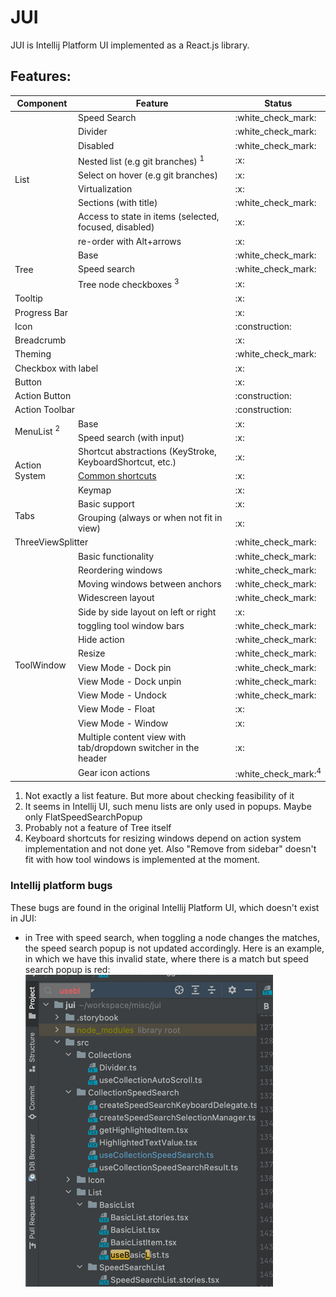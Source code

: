 # JUI

JUI is Intellij Platform UI implemented as a React.js library.

## Features:

<table>
    <thead>
        <tr>
            <th>Component</th>
            <th colspan="2">Feature</th>
            <th>Status</th>
        </tr>
    </thead>
    <tbody>
        <tr>
            <td rowspan=10>List</td> 
        </tr>
        <tr>
            <td colspan="2">Speed Search </td>
            <td>:white_check_mark:</td>
        </tr>
        <tr>
            <td colspan="2">Divider</td>
            <td>:white_check_mark:</td>
        </tr>
        <tr>
            <td colspan="2">Disabled</td>
            <td>:white_check_mark:</td>
        </tr>
        <tr>
            <td colspan="2">Nested list (e.g git branches) <sup>1</sup></td>
            <td>:x:</td>
        </tr>
        <tr>
            <td colspan="2">Select on hover (e.g git branches)</td>
            <td>:x:</td>
        </tr>
        <tr>
            <td colspan="2">Virtualization</td>
            <td>:x:</td>
        </tr>
        <tr>
            <td colspan="2">Sections (with title)</td>
            <td>:white_check_mark:</td>
        </tr>
        <tr>
            <td colspan="2">Access to state in items (selected, focused, disabled)</td>
            <td>:x:</td>
        </tr>
        <tr>
            <td colspan="2">re-order with Alt+arrows</td>
            <td>:x:</td>
        </tr>
        <tr>
            <td rowspan="4">Tree</td>
        </tr>
        <tr>
            <td colspan="2">Base</td>
            <td>:white_check_mark:</td>
        </tr>
        <tr>
            <td colspan="2">Speed search</td>
            <td>:white_check_mark:</td>
        </tr>
        <tr>
            <td colspan="2">Tree node checkboxes <sup>3</sup></td>
            <td>:x:</td>
        </tr>
        <tr>
            <td colspan="3">Tooltip</td>
            <td>:x:</td>
        </tr>
        <tr>
            <td colspan="3">Progress Bar</td>
            <td>:x:</td>
        </tr>
        <tr>
            <td colspan="3">Icon</td>
            <td>:construction:</td>
        </tr>
        <tr>
            <td colspan="3">Breadcrumb</td>
            <td>:x:</td>
        </tr>
        <tr>
            <td colspan="3">Theming</td>
            <td>:white_check_mark:</td>
        </tr>
        <tr>
            <td colspan="3">Checkbox with label</td>
            <td>:x:</td>
        </tr>
        <tr>
            <td colspan="3">Button</td>
            <td>:x:</td>
        </tr>
        <tr>
            <td colspan="3">Action Button</td>
            <td>:construction:</td>
        </tr>
        <tr>
            <td colspan="3">Action Toolbar</td>
            <td>:construction:</td>
        </tr>
        <tr>
            <td rowspan="3">MenuList <sup>2</sup></td>
        </tr>
        <tr>
            <td colspan="2">Base</td>
            <td>:x:</td></tr>
        <tr>
            <td colspan="2">Speed search (with input)</td>
            <td>:x:</td>
        </tr>
        <tr>
            <td rowspan="4">Action System</td>
        </tr>
        <tr>
            <td colspan="2">Shortcut abstractions (KeyStroke, KeyboardShortcut, etc.)</td>
            <td>:x:</td>
        </tr>
        <tr>
            <td colspan="2"><a href="https://github.com/JetBrains/intellij-community/blob/e3c7d96daba1d5d84d5650bde6c220aed225bfda/platform/platform-api/src/com/intellij/openapi/actionSystem/CommonShortcuts.java#L56-L56">Common shortcuts</a></td>
            <td>:x:</td>
        </tr>
        <tr>
            <td colspan="2">Keymap</td>
            <td>:x:</td>
        </tr>
        <tr>
            <td rowspan="3">Tabs</td>
        </tr>
        <tr>
            <td colspan="2">Basic support</td>
            <td>:x:</td></tr>
        <tr>
            <td colspan="2">Grouping (always or when not fit in view)</td>
            <td>:x:</td>
        </tr>
        <tr>
            <td rowspan="1" colspan="3">ThreeViewSplitter</td>
            <td>:white_check_mark:</td>
        </tr>
        <tr>
            <td rowspan="16">ToolWindow</td>
        </tr>
        <tr>
            <td colspan="2">Basic functionality</td>
            <td>:white_check_mark:</td></tr>
        <tr>
            <td colspan="2">Reordering windows</td>
            <td>:white_check_mark:</td>
        </tr>
        <tr>
            <td colspan="2">Moving windows between anchors</td>
            <td>:white_check_mark:</td>
        </tr>
        <tr>
            <td colspan="2">Widescreen layout</td>
            <td>:white_check_mark:</td>
        </tr>
        <tr>
            <td colspan="2">Side by side layout on left or right</td>
            <td>:x:</td>
        </tr>
        <tr>
            <td colspan="2">toggling tool window bars</td>
            <td>:white_check_mark:</td>
        </tr>
        <tr>
            <td colspan="2">Hide action</td>
            <td>:white_check_mark:</td>
        </tr>
        <tr>
            <td colspan="2">Resize</td>
            <td>:white_check_mark:</td>
        </tr>
        <tr>
            <td colspan="2">View Mode - Dock pin</td>
            <td>:white_check_mark:</td>
        </tr>
        <tr>
            <td colspan="2">View Mode - Dock unpin</td>
            <td>:white_check_mark:</td>
        </tr>
        <tr>
            <td colspan="2">View Mode - Undock</td>
            <td>:white_check_mark:</td>
        </tr>
        <tr>
            <td colspan="2">View Mode - Float</td>
            <td>:x:</td>
        </tr>
        <tr>
            <td colspan="2">View Mode - Window</td>
            <td>:x:</td>
        </tr>
        <tr>
            <td colspan="2">Multiple content view with tab/dropdown switcher in the header</td>
            <td>:x:</td>
        </tr>
        <tr>
            <td colspan="2">Gear icon actions</td>
            <td>:white_check_mark:<sup>4</sup></td>
        </tr>
    </tbody>
</table>

1. Not exactly a list feature. But more about checking feasibility of it
2. It seems in Intellij UI, such menu lists are only used in popups. Maybe only
   FlatSpeedSearchPopup
3. Probably not a feature of Tree itself
4. Keyboard shortcuts for resizing windows depend on action system implementation and not done yet.
   Also "Remove from sidebar" doesn't fit with how tool windows is implemented at the moment.

### Intellij platform bugs

These bugs are found in the original Intellij Platform UI, which doesn't exist in JUI:

- in Tree with speed search, when toggling a node changes the matches, the speed search popup is
  not updated accordingly. Here is an example, in which we have this invalid state, where there
  is a match but speed search popup is red: ![img.png](packages/jui/bug-1.png)

[commonshortcuts]: https://github.com/JetBrains/intellij-community/blob/e3c7d96daba1d5d84d5650bde6c220aed225bfda/platform/platform-api/src/com/intellij/openapi/actionSystem/CommonShortcuts.java#L56-L56
